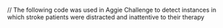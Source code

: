 // The following code was used in Aggie Challenge to detect instances in which stroke patients were distracted and inattentive
to their therapy
